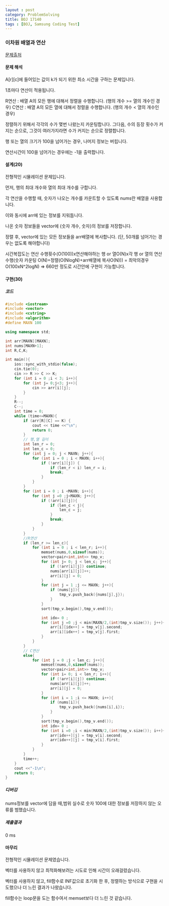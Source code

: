```yaml
---
layout : post
category: ProblemSolving
title: BOJ 17140
tags : [BOJ, Samsung Coding Test]
---
```

### 이차원 배열과 연산

[문제출처](https://www.acmicpc.net/problem/17140)

#### 문제 해석
  
A[r][c]에 들어있는 값이 k가 되기 위한 최소 시간을 구하는 문제입니다.

1초마다 연산이 적용됩니다.

R연산 : 배열 A의 모든 행에 대해서 정렬을 수행합니다. (행의 개수 >= 열의 개수인 경우)
C연산 : 배열 A의 모든 열에 대해서 정렬을 수행합니다. (행의 개수 < 열의 개수인 경우)

정렬하기 위해서 각각의 수가 몇번 나왔는지 카운팅합니다.
그다음, 수의 등장 횟수가 커지는 순으로, 그것이 여러가지라면 수가 커지는 순으로 정렬합니다.

행 또는 열의 크기가 100을 넘어가는 경우, 나머지 정보는 버립니다.

연산시간이 100을 넘어가는 경우에는 -1을 출력합니다.

#### 설계(20)

전형적인 시뮬레이션 문제입니다.

먼저, 행의 최대 개수와 열의 최대 개수를 구합니다.

각 연산을 수행할 때, 숫자가 나오는 개수를 카운트할 수 있도록 nums란 배열을 사용합니다.

이와 동시에 arr에 있는 정보를 지워둡니다.

나온 숫자 정보들을 vector에 {숫자 개수, 숫자}의 정보를 저장합니다.

정렬 후, vector에 있는 모든 정보들을 arr배열에 복사합니다. (단, 50개를 넘어가는 경우는 없도록 해야합니다)

시간복잡도는 연산 수행횟수(O(100))x연산해야하는 행 or 열O(N)x각 행 or 열의 연산 수행(숫자 카운팅 O(N)+정렬(O(NlogN)+arr배열에 복사O(N))) = 최악의경우 O(100xN^2logN) => 660만 정도로 시간안에 구현이 가능합니다.

#### 구현(30)

##### 코드

```cpp
#include <iostream>
#include <vector>
#include <cstring>
#include <algorithm>
#define MAXN 100

using namespace std;

int arr[MAXN][MAXN];
int nums[MAXN+1];
int R,C,K;

int main(){
    ios::sync_with_stdio(false);
    cin.tie(0);
    cin >> R >> C >> K;
    for (int i = 0 ;i < 3; i++){
        for (int j= 0;j<3; j++){
            cin >> arr[i][j];
        }
    }
    R--;
    C--;
    int time = 0;
    while (time<=MAXN){
        if (arr[R][C] == K) {
            cout << time <<"\n";
            return 0;
        }
        // 행,열 길이
        int len_r = 0;
        int len_c = 0;
        for (int j = 0; j < MAXN; j++){
            for (int i = 0 ; i < MAXN; i++){
                if (!arr[i][j]) {
                    if (len_r < i) len_r = i;
                    break;
                }
            }
        }
        for (int i = 0 ; i <MAXN; i++){
            for (int j =0 ;j<MAXN; j++){
                if (!arr[i][j]){
                    if (len_c < j){
                        len_c = j;
                    }
                    break;
                }
            }
        }
        //R연산
        if (len_r >= len_c){
            for (int i = 0 ; i < len_r; i++){
                memset(nums,0,sizeof(nums));
                vector<pair<int,int>> tmp_v;
                for (int j= 0; j < len_c; j++){
                    if (!arr[i][j]) continue;
                    nums[arr[i][j]]++;
                    arr[i][j] = 0;
                }
                for (int j = 1 ;j <= MAXN; j++){
                    if (nums[j]){
                        tmp_v.push_back({nums[j],j});
                    }
                }
                sort(tmp_v.begin(),tmp_v.end());

                int idx= 0 ;
                for (int j =0 ;j < min(MAXN/2,(int)tmp_v.size()); j++){
                    arr[i][idx++] = tmp_v[j].second;
                    arr[i][idx++] = tmp_v[j].first;
                }
            }
        }
        // C연산
        else{
            for (int j = 0 ;j < len_c; j++){
                memset(nums,0,sizeof(nums));
                vector<pair<int,int>> tmp_v;
                for (int i= 0; i < len_r; i++){
                    if (!arr[i][j]) continue;
                    nums[arr[i][j]]++;
                    arr[i][j] = 0;
                }
                for (int i = 1 ;i <= MAXN; i++){
                    if (nums[i]){
                        tmp_v.push_back({nums[i],i});
                    }
                }
                sort(tmp_v.begin(),tmp_v.end());
                int idx= 0 ;
                for (int i =0 ;i < min(MAXN/2,(int)tmp_v.size()); i++){
                    arr[idx++][j] = tmp_v[i].second;
                    arr[idx++][j] = tmp_v[i].first;
                }
            }
        }
        time++;
    }
    cout <<"-1\n";
    return 0;
}
```

##### 디버깅

nums정보를 vector에 담을 때,범위 실수로 숫자 100에 대한 정보를 저장하지 않는 오류를 범했습니다.

##### 제출결과

0 ms

#### 마무리

전형적인 시뮬레이션 문제였습니다.

벡터를 사용하지 않고 최적화해보려는 시도로 인해 시간이 오래걸렸습니다.

벡터를 사용하지 않고, fill함수로 INF값으로 초기화 한 후, 정렬하는 방식으로 구현을 시도했으나 더 느린 결과가 나왔습니다.

fill함수는 loop문을 도는 함수여서 memset보다 더 느린 것 같습니다.
